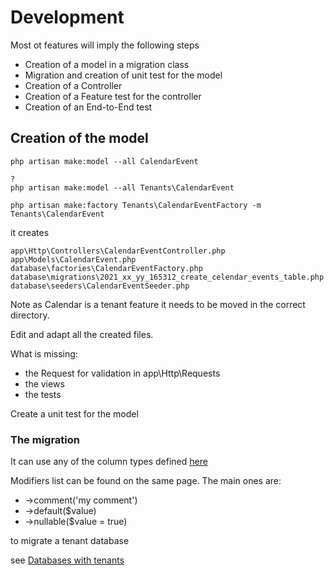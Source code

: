 # Development

Most ot features will imply the following steps

* Creation of a model in a migration class
* Migration and creation of unit test for the model
* Creation of a Controller
* Creation of a Feature test for the controller
* Creation of an End-to-End test

## Creation of the model

    php artisan make:model --all CalendarEvent
    
    ?
    php artisan make:model --all Tenants\CalendarEvent
    
    php artisan make:factory Tenants\CalendarEventFactory -m Tenants\CalendarEvent
    
it creates

    app\Http\Controllers\CalendarEventController.php
    app\Models\CalendarEvent.php
    database\factories\CalendarEventFactory.php
    database\migrations\2021_xx_yy_165312_create_celendar_events_table.php
    database\seeders\CalendarEventSeeder.php

Note as Calendar is a tenant feature it needs to be moved in the correct directory.

Edit and adapt all the created files.
    
What is missing:

* the Request for validation in app\Http\Requests
* the views
* the tests

Create a unit test for the model



### The migration

It can use any of the column types defined [here](https://laravel.com/docs/8.x/migrations#creating-columns)

Modifiers list can be found on the same page. The main ones are:
* ->comment('my comment')
* ->default($value)
* ->nullable($value = true)

to migrate a tenant database

see [Databases with tenants](databases_with_tenants.md)
